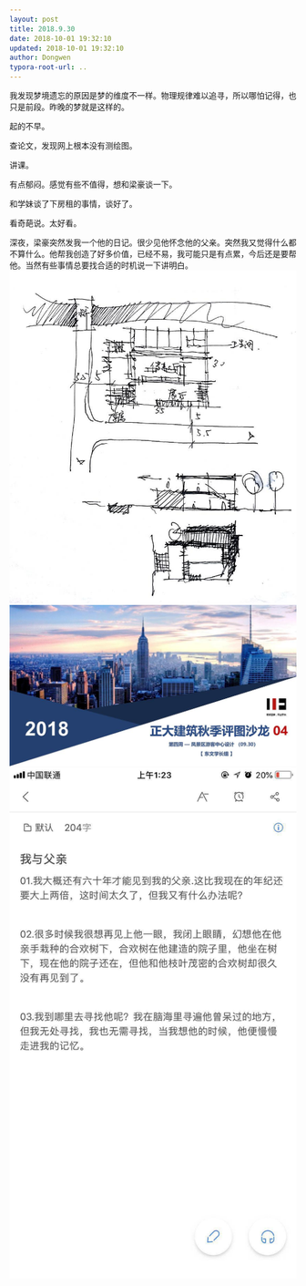 ```yaml
---
layout: post
title: 2018.9.30
date: 2018-10-01 19:32:10
updated: 2018-10-01 19:32:10
author: Dongwen
typora-root-url: ..
---
```




我发现梦境遗忘的原因是梦的维度不一样。物理规律难以追寻，所以哪怕记得，也只是前段。昨晚的梦就是这样的。

起的不早。

查论文，发现网上根本没有测绘图。

讲课。

有点郁闷。感觉有些不值得，想和梁豪谈一下。

和学妹谈了下房租的事情，谈好了。

看奇葩说。太好看。

深夜，梁豪突然发我一个他的日记。很少见他怀念他的父亲。突然我又觉得什么都不算什么。他帮我创造了好多价值，已经不易，我可能只是有点累，今后还是要帮他。当然有些事情总要找合适的时机说一下讲明白。   ![](/img/in-post/x54435191.jpg)
![](/img/in-post/x54435192.jpg)
![](/img/in-post/x54435189.jpg)
